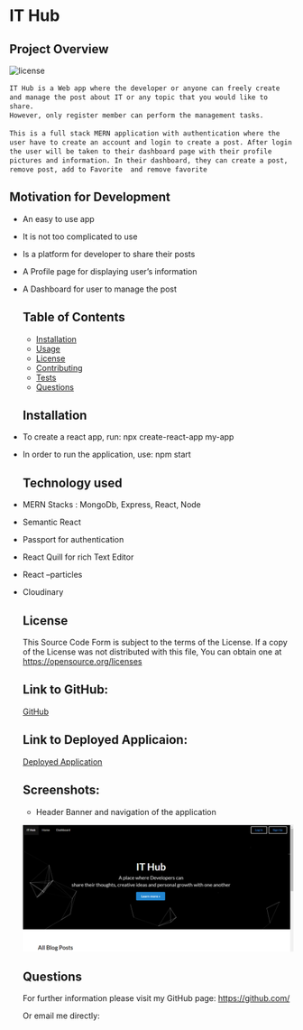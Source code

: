 # IT Hub

  ## Project Overview
  ![license](https://img.shields.io/badge/license--green.svg)

    IT Hub is a Web app where the developer or anyone can freely create and manage the post about IT or any topic that you would like to share. 
    However, only register member can perform the management tasks. 

    This is a full stack MERN application with authentication where the user have to create an account and login to create a post. After login the user will be taken to their dashboard page with their profile pictures and information. In their dashboard, they can create a post, remove post, add to Favorite  and remove favorite

 ## Motivation for Development
- An easy to use app 
- It is not too complicated to use
- Is a platform for developer to share their posts
- A Profile page for displaying user’s information
- A Dashboard for user to manage the post

  ## Table of Contents

  * [Installation](#installation)
  * [Usage](#usage)
  * [License](#license)
  * [Contributing](#contributing)
  * [Tests](#tests)
  * [Questions](#questions)

  ## Installation
- To create a react app, run:
npx create-react-app my-app

- In order to run the application, use:
npm start

  ## Technology used
- MERN Stacks : MongoDb, Express, React, Node
- Semantic React
- Passport for authentication
- React Quill for rich Text Editor
- React –particles
- Cloudinary 
 

  ## License
  This Source Code Form is subject to the terms of the  License. 
  If a copy of the License was not distributed with this file, You can obtain one at https://opensource.org/licenses

  ## Link to GitHub:

  [GitHub](https://github.com/wendyVo/IT-Hub.git)

  ## Link to Deployed Applicaion:

  [Deployed Application](https://it-hub-0305.herokuapp.com/)

  ## Screenshots:
  - Header Banner and navigation of the application

  ![header-page](assets/screenshots/headerImage.PNG/)

  
  

  ## Questions
  For further information please visit my GitHub page:
  https://github.com/

  Or email me directly: 
  
